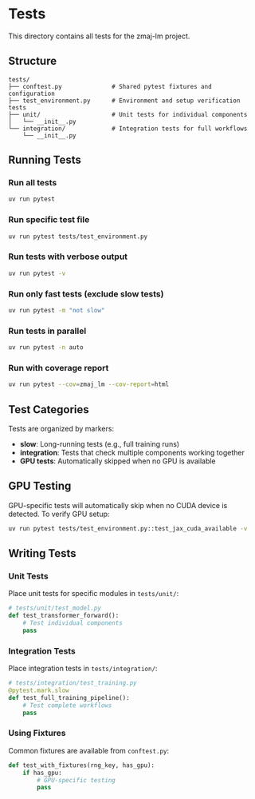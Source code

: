 # Tests

This directory contains all tests for the zmaj-lm project.

## Structure

```
tests/
├── conftest.py              # Shared pytest fixtures and configuration
├── test_environment.py      # Environment and setup verification tests
├── unit/                    # Unit tests for individual components
│   └── __init__.py
└── integration/             # Integration tests for full workflows
    └── __init__.py
```

## Running Tests

### Run all tests
```bash
uv run pytest
```

### Run specific test file
```bash
uv run pytest tests/test_environment.py
```

### Run tests with verbose output
```bash
uv run pytest -v
```

### Run only fast tests (exclude slow tests)
```bash
uv run pytest -m "not slow"
```

### Run tests in parallel
```bash
uv run pytest -n auto
```

### Run with coverage report
```bash
uv run pytest --cov=zmaj_lm --cov-report=html
```

## Test Categories

Tests are organized by markers:

- **slow**: Long-running tests (e.g., full training runs)
- **integration**: Tests that check multiple components working together
- **GPU tests**: Automatically skipped when no GPU is available

## GPU Testing

GPU-specific tests will automatically skip when no CUDA device is detected. To verify GPU setup:

```bash
uv run pytest tests/test_environment.py::test_jax_cuda_available -v
```

## Writing Tests

### Unit Tests

Place unit tests for specific modules in `tests/unit/`:

```python
# tests/unit/test_model.py
def test_transformer_forward():
    # Test individual components
    pass
```

### Integration Tests

Place integration tests in `tests/integration/`:

```python
# tests/integration/test_training.py
@pytest.mark.slow
def test_full_training_pipeline():
    # Test complete workflows
    pass
```

### Using Fixtures

Common fixtures are available from `conftest.py`:

```python
def test_with_fixtures(rng_key, has_gpu):
    if has_gpu:
        # GPU-specific testing
        pass
```
